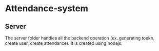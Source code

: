 # Attendance-system

## Server

The server folder handles all the backend operation (ex. generating toekn, create user, create attendance). It is created using nodejs.
